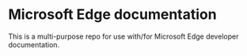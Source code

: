 # Microsoft Edge documentation

This is a multi-purpose repo for use with/for Microsoft Edge developer documentation.


